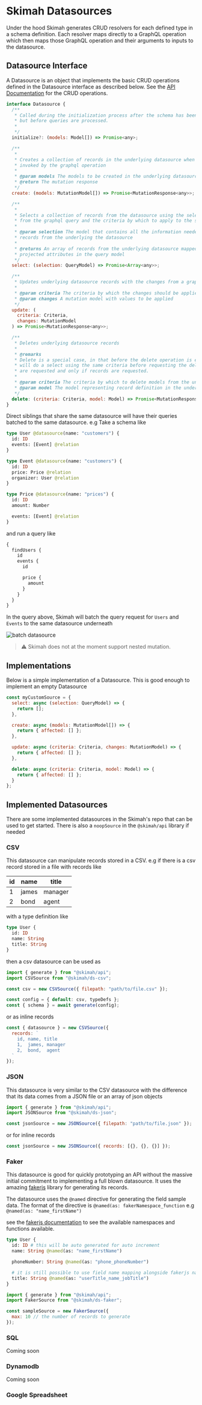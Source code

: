 # Skimah Datasources

Under the hood Skimah generates CRUD resolvers for each defined type in a schema definition. Each resolver maps directly to a GraphQL operation which then maps those GraphQL operation and their arguments to inputs to the datasource.

## Datasource Interface

A Datasource is an object that implements the basic CRUD operations defined in the Datasource interface as described below. See the [API Documentation](/docs/api) for the CRUD operations.

```javascript
interface Datasource {
  /**
   * Called during the initialization process after the schema has been generated
   * but before queries are processed.
   *
   */
  initialize?: (models: Model[]) => Promise<any>;

  /**
   *
   * Creates a collection of records in the underlying datasource when the mutation operation is
   * invoked by the graphql operation
   *
   * @param models The models to be created in the underlying datasource
   * @return The mutation response
   */
  create: (models: MutationModel[]) => Promise<MutationResponse<any>>;

  /**
   *
   * Selects a collection of records from the datasource using the selection fields
   * from the graphql query and the criteria by which to apply to the selection operation
   *
   * @param selection The model that contains all the information needed to select
   * records from the underlying the datasource
   *
   * @returns An array of records from the underlying datasource mapped correctly using the
   * projected attributes in the query model
   */
  select: (selection: QueryModel) => Promise<Array<any>>;

  /**
   * Updates underlying datasource records with the changes from a graphql mutation operation
   *
   * @param criteria The criteria by which the changes should be applied
   * @param changes A mutation model with values to be applied
   */
  update: (
    criteria: Criteria,
    changes: MutationModel
  ) => Promise<MutationResponse<any>>;

  /**
   * Deletes underlying datasource records
   *
   * @remarks
   * Delete is a special case, in that before the delete operation is executed, the resolver
   * will do a select using the same criteria before requesting the delete execution if records
   * are requested and only if records are requested.
   *
   * @param criteria The criteria by which to delete models from the underlying datasource.
   * @param model The model representing record definition in the underlying datasource.
   */
  delete: (criteria: Criteria, model: Model) => Promise<MutationResponse<any>>;
}
```

Direct siblings that share the same datasource will have their queries batched to the same datasource. e.g Take a schema like

```graphql
type User @datasource(name: "customers") {
  id: ID
  events: [Event] @relation
}

type Event @datasource(name: "customers") {
  id: ID
  price: Price @relation
  organizer: User @relation
}

type Price @datasource(name: "prices") {
  id: ID
  amount: Number

  events: [Event] @relation
}
```

and run a query like

```graphql
{
  findUsers {
    id
    events {
      id

      price {
        amount
      }
    }
  }
}
```

In the query above, Skimah will batch the query request for `Users` and `Events` to the same datasource underneath

![batch datasource](../media/batch_datasource.png)

> ⚠️ Skimah does not at the moment support nested mutation.

## Implementations

Below is a simple implementation of a Datasource. This is good enough to implement an empty Datasource

```javascript
const myCustomSource = {
  select: async (selection: QueryModel) => {
    return [];
  },

  create: async (models: MutationModel[]) => {
    return { affected: [] };
  },

  update: async (criteria: Criteria, changes: MutationModel) => {
    return { affected: [] };
  },

  delete: async (criteria: Criteria, model: Model) => {
    return { affected: [] };
  }
};
```

## Implemented Datasources

There are some implemented datasources in the Skimah's repo that can be used to get started. There is also a `noopSource` in the `@skimah/api` library if needed

### CSV

This datasource can manipulate records stored in a CSV. e.g if there is a csv record stored in a file with records like

| id  | name  | title   |
| --- | ----- | ------- |
| 1   | james | manager |
| 2   | bond  | agent   |

with a type definition like

```graphql
type User {
  id: ID
  name: String
  title: String
}
```

then a csv datasource can be used as

```javascript
import { generate } from "@skimah/api";
import CSVSource from "@skimah/ds-csv";

const csv = new CSVSource({ filepath: "path/to/file.csv" });

const config = { default: csv, typeDefs };
const { schema } = await generate(config);
```

or as inline records

```javascript
const { datasource } = new CSVSource({
  records: `
    id, name, title
    1,  james, manager
    2,  bond,  agent
  `
});
```

### JSON

This datasource is very similar to the CSV datasource with the difference that its data comes from a JSON file or an array of json objects

```javascript
import { generate } from "@skimah/api";
import JSONSource from "@skimah/ds-json";

const jsonSource = new JSONSource({ filepath: "path/to/file.json" });
```

or for inline records

```javascript
const jsonSource = new JSONSource({ records: [{}, {}, {}] });
```

### Faker

This datasource is good for quickly prototyping an API without the massive initial commitment to implementing a full blown datasource. It uses the amazing [fakerjs](https://github.com/marak/Faker.js/) library for generating its records.

The datasource uses the `@named` directive for generating the field sample data. The format of the directive is `@named(as: fakerNamespace_function` e.g `@named(as: "name_firstName")`

see the [fakerjs documentation](https://rawgit.com/Marak/faker.js/master/examples/browser/index.html) to see the available namespaces and functions available.

```graphql
type User {
  id: ID # this will be auto generated for auto increment
  name: String @named(as: "name_firstName")

  phoneNumber: String @named(as: "phone_phoneNumber")

  # it is still possible to use field name mapping alongside fakerjs namespaces
  title: String @named(as: "userTitle_name_jobTitle")
}
```

```javascript
import { generate } from "@skimah/api";
import FakerSource from "@skimah/ds-faker";

const sampleSource = new FakerSource({
  max: 10 // the number of records to generate
});
```

### SQL

Coming soon

### Dynamodb

Coming soon

### Google Spreadsheet
